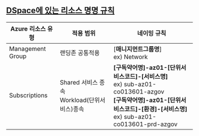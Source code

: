 ## [DSpace에 있는 리소스 명명 규칙](https://wiki.dspace.kt.co.kr/pages/viewpage.action?pageId=238572809)

|Azure 리소스 유형|적용 범위|네이밍 규칙|
|------|---|---|
|Management Group|랜딩존 공통적용|\[**매니지먼트그룹명**\]<br> ex) Network|
|Subscriptions|Shared 서비스 종속<br>Workload(단위서비스)종속|**\[구독약어명\]-az01-\[단위서비스코드\]-\[서비스명\]**<br>ex) sub-az01-co013601-azgov<br>**\[구독약어명\]-az01-\[단위서비스코드\]-\[환경\]-\[서비스명\]**<br>ex) sub-az01-co013601-prd-azgov|